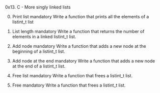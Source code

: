 0x13. C - More singly linked lists

0. Print list
mandatory
Write a function that prints all the elements of a listint_t list

1. List length
mandatory
Write a function that returns the number of elements in a linked listint_t list.


2. Add node
mandatory
Write a function that adds a new node at the beginning of a listint_t list.


3. Add node at the end
mandatory
Write a function that adds a new node at the end of a listint_t list.


4. Free list
mandatory
Write a function that frees a listint_t list.

5. Free
mandatory
Write a function that frees a listint_t list.
